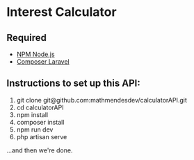 <h1>Interest Calculator</h1>

<h2>Required</h2>
<ul>
    <li><a href="https://nodejs.org/en/">NPM Node.js</a></li>
    <li><a href="https://getcomposer.org/"> Composer Laravel</a></li> 
</ul>

<h2>Instructions to set up this API:</h2>
<ol>
    <li>git clone git@github.com:mathmendesdev/calculatorAPI.git </li>
    <li>cd calculatorAPI </li>
    <li>npm install</li>
    <li>composer install</li>
    <li>npm run dev</li>
    <li>php artisan serve</li>
</ol>

...and then we're done.
